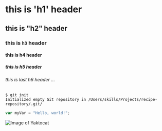 # this is 'h1' header
## this is "h2" header
### this is `h3` header
#### this is h4 header
##### this is h5 header
###### this is last h6 header ...

```
$ git init
Initialized empty Git repository in /Users/skills/Projects/recipe-repository/.git/
```

``` javascript
var myVar = "Hello, world!";
```

![Image of Yaktocat](https://octodex.github.com/images/yaktocat.png)
